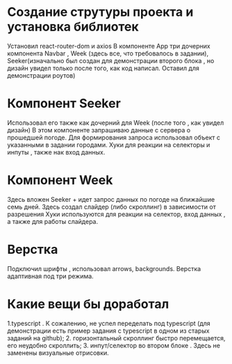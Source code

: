 # Cоздание струтуры проекта и установка библиотек
Установил react-router-dom и axios
В компоненте App три дочерних компонента Navbar , Week (здесь все, что требовалось в задании), Seeker(изначально был создан для демонстрации второго блока , но дизайн увидел только после того, как код написал. Оставил для демонстрации роутов)

# Компонент Seeker 
Использовал его также как дочерний для Week (после того , как увидел дизайн)
В этом компоненте запрашиваю данные с сервера о прошедшей погоде.
Для формирования запроса использовал объект с указанными в задании городами. Хуки для реакции на селекторы и инпуты , также нак вход данных.

# Компонент Week
Здесь вложен Seeker +  идет запрос данных по погоде на ближайшие семь дней. 
Здесь создал слайдер (либо скроллинг) в зависимости от разрешения
Хуки используются для реакции на селектор, вход данных , а также для работы слайдера.

# Верстка
Подключил шрифты , использовал arrows, backgrounds.
Верстка адаптивная под три режима.

# Какие вещи бы доработал
1.typescript . К сожалению, не успел переделать под typescript (для демонстрации  есть пример задания с typescript в одном из старых заданий на github);
2. горизонтальный скроллинг быстро перемещается, его неудобно скроллить;
3. инпут/селектор во втором блоке . Здесь не заменены визуальные отрисовки.

